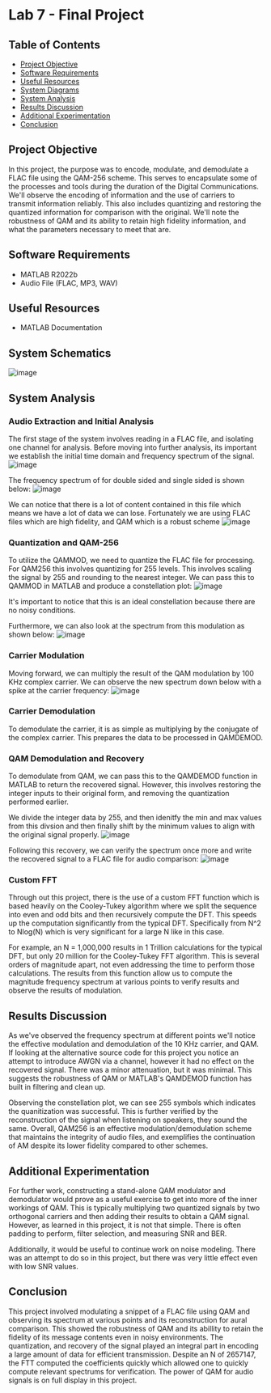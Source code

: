 # Lab 7 - Final Project

## Table of Contents
- [Project Objective](#project-objective)
- [Software Requirements](#software-requirements)
- [Useful Resources](#useful-resources)
- [System Diagrams](#system-diagrams)
- [System Analysis](#system-analysis)
- [Results Discussion](#results-discussion)
- [Additional Experimentation](#additional-experimentation)
- [Conclusion](#conclusion)

## Project Objective
In this project, the purpose was to encode, modulate, and demodulate a FLAC file using the QAM-256 scheme. This serves to encapsulate some of the processes and tools during the duration of the Digital Communications. We'll observe the encoding of information and the use of carriers to transmit information reliably. This also includes quantizing and restoring the quantized information for comparison with the original. We'll note the robustness of QAM and its ability to retain high fidelity information, and what the parameters necessary to meet that are.

## Software Requirements
- MATLAB R2022b
- Audio File (FLAC, MP3, WAV)

## Useful Resources
- MATLAB Documentation

## System Schematics
![image](https://github.com/leoki6/Digital-Communications/blob/main/Final_Project/System_Diagram/System_Diagram.png)

## System Analysis

### Audio Extraction and Initial Analysis
The first stage of the system involves reading in a FLAC file, and isolating one channel for analysis. Before moving into further analysis, its important we establish the initial time domain and frequency spectrum of the signal.
![image](https://github.com/leoki6/Digital-Communications/blob/main/Final_Project/Figures/LEFT_RIGHT_CHANNELS.png)

The frequency spectrum of for double sided and single sided is shown below:
![image](https://github.com/leoki6/Digital-Communications/blob/main/Final_Project/Figures/LEFT_RIGHT_LIN_SPECTRUM.png)

We can notice that there is a lot of content contained in this file which means we have a lot of data we can lose. Fortunately we are using FLAC files which are high fidelity, and QAM which is a robust scheme
![image](https://github.com/leoki6/Digital-Communications/blob/main/Final_Project/Figures/DS_Spectrum.png)

### Quantization and QAM-256
To utilize the QAMMOD, we need to quantize the FLAC file for processing. For QAM256 this involves quantizing for 255 levels. This involves scaling the signal by 255 and rounding to the nearest integer. We can pass this to QAMMOD in MATLAB and produce a constellation plot:
![image](https://github.com/leoki6/Digital-Communications/blob/main/Final_Project/Figures/CONST_PLOT.png)

It's important to notice that this is an ideal constellation because there are no noisy conditions.

Furthermore, we can also look at the spectrum from this modulation as shown below:
![image](https://github.com/leoki6/Digital-Communications/blob/main/Final_Project/Figures/QAM_SPECTRUM.png)

### Carrier Modulation
Moving forward, we can multiply the result of the QAM modulation by 100 KHz complex carrier. We can observe the new spectrum down below with a spike at the carrier frequency:
![image](https://github.com/leoki6/Digital-Communications/blob/main/Final_Project/Figures/MOD_Spectrum.png)

### Carrier Demodulation
To demodulate the carrier, it is as simple as multiplying by the conjugate of the complex carrier. This prepares the data to be processed in QAMDEMOD. 

### QAM Demodulation and Recovery
To demodulate from QAM, we can pass this to the QAMDEMOD function in MATLAB to return the recovered signal. However, this involves restoring the integer inputs to their original form, and removing the quantization performed earlier.

We divide the integer data by 255, and then idenitfy the min and max values from this divsion and then finally shift by the minimum values to align with the original signal properly.
![image](https://github.com/leoki6/Digital-Communications/blob/main/Final_Project/Figures/CODE_SNIP.png)

Following this recovery, we can verify the spectrum once more and write the recovered signal to a FLAC file for audio comparison:
![image](https://github.com/leoki6/Digital-Communications/blob/main/Final_Project/Figures/REC_SPECTRUM.png)

### Custom FFT
Through out this project, there is the use of a custom FFT function which is based heavily on the Cooley-Tukey algorithm where we split the sequence into even and odd bits and then recursively compute the DFT. This speeds up the computation significantly from the typical DFT. Specifically from N^2 to Nlog(N) which is very significant for a large N like in this case.

For example, an N = 1,000,000 results in 1 Trillion calculations for the typical DFT, but only 20 million for the Cooley-Tukey FFT algorithm. This is several orders of magnitude apart, not even addressing the time to perform those calculations. The results from this function allow us to compute the magnitude frequency spectrum at various points to verify results and observe the results of modulation.

## Results Discussion
As we've observed the frequency spectrum at different points we'll notice the effective modulation and demodulation of the 10 KHz carrier, and QAM. If looking at the alternative source code for this project you notice an attempt to introduce AWGN via a channel, however it had no effect on the recovered signal. There was a minor attenuation, but it was minimal. This suggests the robustness of QAM or MATLAB's QAMDEMOD function has built in filtering and clean up.

Observing the constellation plot, we can see 255 symbols which indicates the quanitization was successful. This is further verified by the reconstruction of the signal when listening on speakers, they sound the same. Overall, QAM256 is an effective modulation/demodulation scheme that maintains the integrity of audio files, and exemplifies the continuation of AM despite its lower fidelity compared to other schemes.

## Additional Experimentation
For further work, constructing a stand-alone QAM modulator and demodulator would prove as a useful exercise to get into more of the inner workings of QAM. This is typically multiplying two quantized signals by two orthogonal carriers and then adding their results to obtain a QAM signal. However, as learned in this project, it is not that simple. There is often padding to perform, filter selection, and measuring SNR and BER.

Additionally, it would be useful to continue work on noise modeling. There was an attempt to do so in this project, but there was very little effect even with low SNR values.

## Conclusion
This project involved modulating a snippet of a FLAC file using QAM and observing its spectrum at various points and its reconstruction for aural comparison. This showed the robustness of QAM and its abillity to retain the fidelity of its message contents even in noisy environments.  The quantization, and recovery of the signal played an integral part in encoding a large amount of data for efficient transmission. Despite an N of 2657147, the FTT computed the coefficients quickly which allowed one to quickly compute relevant spectrums for verification. The power of QAM for audio signals is on full display in this project.


